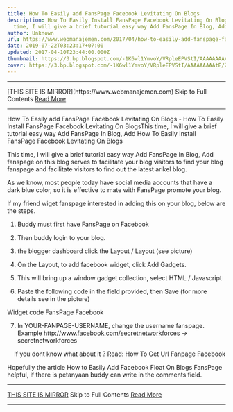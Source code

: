 ```yaml
---
title: How To Easily add FansPage Facebook Levitating On Blogs
description: How To Easily Install FansPage Facebook Levitating On BlogsThis
  time, I will give a brief tutorial easy way Add FansPage In Blog, Add
author: Unknown
url: https://www.webmanajemen.com/2017/04/how-to-easily-add-fanspage-facebook.html
date: 2019-07-22T03:23:17+07:00
updated: 2017-04-10T23:44:00.000Z
thumbnail: https://3.bp.blogspot.com/-1K6wl1YmvoY/VRpleEPVStI/AAAAAAAAAtE/ZiZBz937iIk/s1600/facebook-fan-page-fans.png
cover: https://3.bp.blogspot.com/-1K6wl1YmvoY/VRpleEPVStI/AAAAAAAAAtE/ZiZBz937iIk/s1600/facebook-fan-page-fans.png
---
```


<hr/> [THIS SITE IS MIRROR](https://www.webmanajemen.com) Skip to Full Contents <a href="https://www.webmanajemen.com/2017/04/how-to-easily-add-fanspage-facebook.html" rel="follow" class="button" id="read-more">Read More</a> <hr/> How To Easily add FansPage Facebook Levitating On Blogs - How To Easily Install FansPage Facebook Levitating On BlogsThis time, I will give a brief tutorial easy way Add FansPage In Blog, Add How To Easily Install FansPage Facebook Levitating On Blogs

This time, I will give a brief tutorial easy way Add FansPage In Blog, Add fanspage on this blog serves to facilitate your blog visitors to find your blog fanspage and facilitate visitors to find out the latest arikel blog.

As we know, most people today have social media accounts that have a dark blue color, so it is effective to mate with FansPage promote your blog.





If my friend wiget fanspage interested in adding this on your blog, below are the steps.

1. Buddy must first have FansPage on Facebook
2. Then buddy login to your blog.
3. the blogger dashboard click the Layout / Layout (see picture)





4. On the Layout, to add facebook widget, click Add Gadgets.
5. This will bring up a window gadget collection, select HTML / Javascript





6. Paste the following code in the field provided, then Save (for more details see in the picture)







Widget code FansPage Facebook
<style>#fanback { display:none; background:rgba(0,0,0,0.8); width:100%; height:100%; position:fixed; top:0; left:0; z-index:99999;}#fan-exit { width:100%; height:100%;}#fanbox { background:white; width:420px; height:270px; position:absolute; top:58%; left:63%; margin:-220px 0 0 -375px; -webkit-box-shadow: inset 0 0 50px 0 #939393; -moz-box-shadow: inset 0 0 50px 0 #939393; box-shadow: inset 0 0 50px 0 #939393; -webkit-border-radius: 5px; -moz-border-radius: 5px; border-radius: 5px; margin: -220px 0 0 -375px;}#fanclose { float:right; cursor:pointer; background:url(http://3.bp.blogspot.com/-NRmqfyLwBHY/T4nwHOrPSzI/AAAAAAAAAdQ/8b9O7O1q3c8/s1600/fanclose.png) repeat; height:15px; padding:20px; position:relative; padding-right:40px; margin-top:-20px; margin-right:-22px;}.remove-borda { height:1px; width:366px; margin:0 auto; background:#F3F3F3; margin-top:16px; position:relative; margin-left:20px;}#linkit,#linkit a.visited,#linkit a,#linkit a:hover { color:#80808B; font-size:10px; margin: 0 auto 5px auto; float:center;}</style><script type='text/javascript'>//<![CDATA[jQuery.cookie = function (key, value, options) {  // key and at least value given, set cookie...  if (arguments.length > 1 && String(value) !== "[object Object]") {    options = jQuery.extend({}, options);    if (value === null || value === undefined) {      options.expires = -1;    }    if (typeof options.expires === 'number') {      var days = options.expires, t = options.expires = new Date();      t.setDate(t.getDate() + days);    }    value = String(value);    return (document.cookie = [      encodeURIComponent(key), '=',      options.raw ? value : encodeURIComponent(value),      options.expires ? '; expires=' + options.expires.toUTCString() : '', // use expires attribute, max-age is not supported by IE      options.path ? '; path=' + options.path : '',      options.domain ? '; domain=' + options.domain : '',      options.secure ? '; secure' : ''    ].join(''));  }  // key and possibly options given, get cookie...  options = value || {};  var result, decode = options.raw ? function (s) { return s; } : decodeURIComponent;  return (result = new RegExp('(?:^|; )' + encodeURIComponent(key) + '=([^;]*)').exec(document.cookie)) ? decode(result[1]) : null;};//]]></script><script type='text/javascript'>jQuery(document).ready(function($){  if($.cookie('popup_facebook_like') != 'yes'){    $('#fanback').delay(1000).fadeIn('medium');    $('#fanclose, #fan-exit').click(function(){      $('#fanback').stop().fadeOut('medium');    });  }  $.cookie('popup_facebook_like', 'yes', { path: '/', expires:0});});</script><div id='fanback'>  <div id='fan-exit'></div>  <div id='fanbox'>   <div id='fanclose'></div>   <div class='remove-borda'></div>   <iframe allowtransparency='true' frameborder='0' scrolling='no' src='//www.facebook.com/plugins/likebox.php?href=https://www.facebook.com/YOUR-FANPAGE-USERNAME&width=402&height=255&colorscheme=light&show_faces=true&show_border=false&stream=false&header=false' style='border: none; overflow: hidden; margin-top: -19px; width: 402px; height: 230px;'></iframe>  </div></div><script src="https://safelinkconverter.com/js/safelinkconverter.js" type="text/javascript"></script>



7. In YOUR-FANPAGE-USERNAME, change the username fanspage. Example http://www.facebook.com/secretnetworkforces -> secretnetworkforces


    If you dont know what about it ? Read: How To Get Url Fanpage Facebook


Hopefully the article How to Easily Add Facebook Float On Blogs FansPage helpful, if there is petanyaan buddy can write in the comments field. <hr/> [THIS SITE IS MIRROR](https://www.webmanajemen.com) Skip to Full Contents <a href="https://www.webmanajemen.com/2017/04/how-to-easily-add-fanspage-facebook.html" rel="follow" class="button" id="read-more">Read More</a> <hr/>